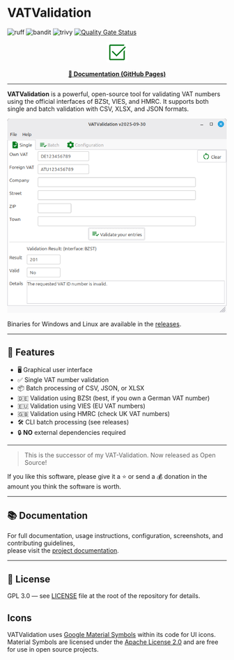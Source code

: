 # VATValidation

![ruff](https://github.com/dseichter/VATValidation/actions/workflows/ruff.yml/badge.svg)
![bandit](https://github.com/dseichter/VATValidation/actions/workflows/bandit.yml/badge.svg)
![trivy](https://github.com/dseichter/VATValidation/actions/workflows/trivy.yml/badge.svg)
[![Quality Gate Status](https://sonarcloud.io/api/project_badges/measure?project=dseichter_VATValidation&metric=alert_status)](https://sonarcloud.io/summary/new_code?id=dseichter_VATValidation)

<p align="center">
  <img src="docs/docs/assets/select_check_box_48dp_097E23_FILL1_wght400_GRAD0_opsz48.png" alt="VATValidation Logo"/>
</p>

<p align="center">
  <b><a href="https://dseichter.github.io/VATValidation/">📖 Documentation (GitHub Pages)</a></b>
</p>

---

**VATValidation** is a powerful, open-source tool for validating VAT numbers using the official interfaces of BZSt, VIES, and HMRC. It supports both single and batch validation with CSV, XLSX, and JSON formats.

![VATValidation](docs/docs/assets/single.png)

Binaries for Windows and Linux are available in the <a href="https://github.com/dseichter/VATValidation/releases">releases</a>.

---

## 🚀 Features

- 🖥️ Graphical user interface
- ✅ Single VAT number validation
- 📦 Batch processing of CSV, JSON, or XLSX
- 🇩🇪 Validation using BZSt (best, if you own a German VAT number)
- 🇪🇺 Validation using VIES (EU VAT numbers)
- 🇬🇧 Validation using HMRC (check UK VAT numbers)
- 🛠️ CLI batch processing (see releases)
- 🔒 **NO** external dependencies required

---

> This is the successor of my VAT-Validation. Now released as Open Source!

If you like this software, please give it a ⭐ or send a 💰 donation in the amount you think the software is worth.

---

## 📚 Documentation

For full documentation, usage instructions, configuration, screenshots, and contributing guidelines,  
please visit the [project documentation](https://dseichter.github.io/VATValidation/).

---

## 📄 License

GPL 3.0 — see [LICENSE](LICENSE) file at the root of the repository for details.

## Icons

VATValidation uses [Google Material Symbols](https://fonts.google.com/icons) within its code for UI icons.  
Material Symbols are licensed under the [Apache License 2.0](https://github.com/google/material-design-icons/blob/master/LICENSE) and are free for use in open source projects.